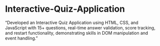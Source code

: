 # Interactive-Quiz-Application
“Developed an Interactive Quiz Application using HTML, CSS, and JavaScript with 15+ questions, real-time answer validation, score tracking, and restart functionality, demonstrating skills in DOM manipulation and event handling.”
